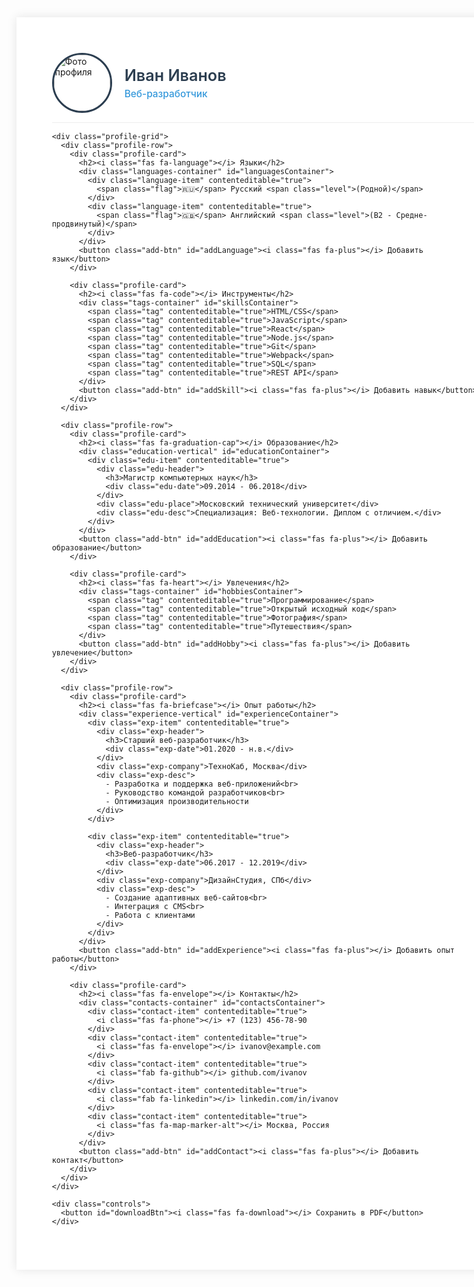 <!doctype html>
<html lang="ru">
<head>
  <meta charset="UTF-8" />
  <meta name="viewport" content="width=device-width, initial-scale=1.0" />
  <title>Интерактивное резюме</title>
  <link rel="stylesheet" href="https://cdnjs.cloudflare.com/ajax/libs/font-awesome/6.4.0/css/all.min.css">
  <script src="https://cdnjs.cloudflare.com/ajax/libs/html2pdf.js/0.10.1/html2pdf.bundle.min.js"></script>
  <style>
    :root {
      --primary-color: #2c3e50;
      --secondary-color: #3498db;
      --accent-color: #e74c3c;
      --text-color: #34495e;
      --bg-color: #f8f9fa;
      --card-bg: #ffffff;
      --shadow: 0 2px 10px rgba(0, 0, 0, 0.08);
      --border-radius: 8px;
    }

    body {
      margin: 0;
      padding: 0;
      font-family: 'Segoe UI', Tahoma, Geneva, Verdana, sans-serif;
      background-color: var(--bg-color);
      color: var(--text-color);
      font-size: 12px;
      line-height: 1.5;
    }

    .a4-container {
      width: 210mm;
      min-height: 297mm;
      margin: 0 auto;
      padding: 15mm;
      box-sizing: border-box;
      background-color: white;
      box-shadow: 0 0 15px rgba(0, 0, 0, 0.1);
    }

    .profile-header {
      display: flex;
      align-items: center;
      margin-bottom: 15px;
      gap: 20px;
      padding-bottom: 15px;
      border-bottom: 1px solid #eee;
    }

    .profile-photo {
      width: 90px;
      height: 90px;
      border-radius: 50%;
      overflow: hidden;
      border: 3px solid var(--primary-color);
      position: relative;
      cursor: pointer;
      transition: transform 0.3s, border-color 0.3s;
    }

    .profile-photo:hover {
      transform: scale(1.05);
      border-color: var(--accent-color);
    }

    .profile-photo img {
      width: 100%;
      height: 100%;
      object-fit: cover;
    }

    .upload-overlay {
      position: absolute;
      top: 0;
      left: 0;
      width: 100%;
      height: 100%;
      background-color: rgba(231, 76, 60, 0.7);
      display: flex;
      align-items: center;
      justify-content: center;
      color: white;
      opacity: 0;
      transition: opacity 0.3s;
    }

    .profile-photo:hover .upload-overlay {
      opacity: 1;
    }

    #photoInput {
      display: none;
    }

    .profile-info h1 {
      font-size: 1.8em;
      margin: 0;
      color: var(--primary-color);
      font-weight: 600;
    }

    .profile-info p {
      font-size: 1.1em;
      margin: 5px 0 0;
      color: var(--secondary-color);
      font-weight: 500;
    }

    .profile-grid {
      display: grid;
      grid-template-rows: auto auto auto;
      gap: 15px;
    }

    .profile-row {
      display: grid;
      grid-template-columns: 1fr 1fr;
      gap: 15px;
    }

    .profile-card {
      background-color: var(--card-bg);
      border-radius: var(--border-radius);
      padding: 15px;
      box-shadow: var(--shadow);
      position: relative;
      overflow: hidden;
      border-top: 3px solid var(--secondary-color);
      transition: transform 0.3s, box-shadow 0.3s;
    }

    .profile-card:hover {
      transform: translateY(-3px);
      box-shadow: 0 5px 15px rgba(0, 0, 0, 0.1);
    }

    .profile-card h2 {
      color: var(--primary-color);
      margin: 0 0 12px 0;
      font-size: 1.2em;
      display: flex;
      align-items: center;
      gap: 8px;
      border-bottom: 1px solid #eee;
      padding-bottom: 5px;
    }

    .experience-vertical {
      display: flex;
      flex-direction: column;
      gap: 12px;
    }

    .exp-item {
      background-color: rgba(52, 152, 219, 0.05);
      border-radius: var(--border-radius);
      padding: 12px;
      border-left: 3px solid var(--secondary-color);
      position: relative;
      overflow: hidden;
      transition: transform 0.3s;
    }

    .exp-item:hover {
      transform: translateX(5px);
    }

    .exp-header {
      display: flex;
      justify-content: space-between;
      align-items: baseline;
      margin-bottom: 5px;
    }

    .exp-header h3 {
      margin: 0;
      font-size: 1em;
      color: var(--primary-color);
      font-weight: 600;
    }

    .exp-date {
      font-size: 0.8em;
      font-weight: 500;
      color: var(--accent-color);
      background-color: rgba(231, 76, 60, 0.1);
      padding: 2px 6px;
      border-radius: 4px;
    }

    .exp-company {
      font-weight: 500;
      margin-bottom: 8px;
      font-size: 0.9em;
      color: var(--secondary-color);
    }

    .exp-desc {
      font-size: 0.85em;
      line-height: 1.5;
      color: var(--text-color);
    }

    .education-vertical {
      display: flex;
      flex-direction: column;
      gap: 12px;
    }

    .edu-item {
      background-color: rgba(52, 152, 219, 0.05);
      border-radius: var(--border-radius);
      padding: 12px;
      border-left: 3px solid var(--secondary-color);
      position: relative;
      overflow: hidden;
      transition: transform 0.3s;
    }

    .edu-item:hover {
      transform: translateX(5px);
    }

    .edu-header {
      display: flex;
      justify-content: space-between;
      align-items: baseline;
      margin-bottom: 5px;
    }

    .edu-header h3 {
      margin: 0;
      font-size: 1em;
      color: var(--primary-color);
      font-weight: 600;
    }

    .edu-date {
      font-size: 0.8em;
      font-weight: 500;
      color: var(--accent-color);
      background-color: rgba(231, 76, 60, 0.1);
      padding: 2px 6px;
      border-radius: 4px;
    }

    .edu-place {
      font-weight: 500;
      margin-bottom: 8px;
      font-size: 0.9em;
      color: var(--secondary-color);
    }

    .edu-desc {
      font-size: 0.85em;
      line-height: 1.5;
      color: var(--text-color);
    }

    .tags-container {
      display: flex;
      flex-wrap: wrap;
      gap: 8px;
    }

    .tag {
      background-color: var(--secondary-color);
      color: white;
      padding: 4px 12px;
      border-radius: 15px;
      font-size: 0.8em;
      position: relative;
      overflow: hidden;
      transition: transform 0.3s, background-color 0.3s;
    }

    .tag:hover {
      transform: scale(1.05);
      background-color: var(--accent-color);
    }

    .languages-container {
      display: flex;
      flex-direction: column;
      gap: 8px;
    }

    .language-item {
      font-size: 0.9em;
      position: relative;
      overflow: hidden;
      padding: 5px;
      border-radius: 4px;
      transition: background-color 0.3s;
    }

    .language-item:hover {
      background-color: rgba(52, 152, 219, 0.1);
    }

    .flag {
      margin-right: 6px;
    }

    .level {
      color: var(--accent-color);
      font-size: 0.8em;
      margin-left: 5px;
      font-weight: 500;
    }

    .contacts-container {
      display: flex;
      flex-direction: column;
      gap: 8px;
    }

    .contact-item {
      font-size: 0.9em;
      display: flex;
      align-items: center;
      gap: 8px;
      position: relative;
      overflow: hidden;
      padding: 5px;
      border-radius: 4px;
      transition: background-color 0.3s;
    }

    .contact-item:hover {
      background-color: rgba(52, 152, 219, 0.1);
    }

    .controls {
      display: flex;
      justify-content: center;
      margin-top: 20px;
    }

    #downloadBtn, .add-btn {
      border-radius: 6px;
      border: none;
      padding: 8px 16px;
      font-size: 0.9em;
      font-weight: 500;
      cursor: pointer;
      display: flex;
      align-items: center;
      gap: 8px;
      position: relative;
      overflow: hidden;
      transition: all 0.3s;
    }

    #downloadBtn {
      background-color: var(--primary-color);
      color: white;
    }

    #downloadBtn:hover {
      background-color: var(--accent-color);
      transform: translateY(-2px);
      box-shadow: 0 4px 8px rgba(0, 0, 0, 0.1);
    }

    .add-btn {
      background-color: var(--secondary-color);
      color: white;
      margin-top: 10px;
    }

    .add-btn:hover {
      background-color: var(--accent-color);
      transform: translateY(-2px);
      box-shadow: 0 4px 8px rgba(0, 0, 0, 0.1);
    }

    .wave {
      position: absolute;
      background: rgba(255, 255, 255, 0.4);
      border-radius: 50%;
      transform: scale(0);
      pointer-events: none;
      animation: wave 0.6s ease-out;
      opacity: 1;
    }

    [contenteditable="true"] {
      padding: 2px 5px;
      border-radius: 3px;
      min-height: 1em;
      transition: background-color 0.3s;
    }

    [contenteditable="true"]:focus {
      outline: none;
      background-color: rgba(52, 152, 219, 0.1);
    }

    @keyframes wave {
      0% {
        transform: scale(0);
        opacity: 1;
      }
      100% {
        transform: scale(4);
        opacity: 0;
      }
    }

    @media print {
      body {
        background: none;
      }
      .a4-container {
        box-shadow: none;
        padding: 0;
        width: 100%;
        height: 100%;
      }
      .controls, .add-btn, .upload-overlay {
        display: none;
      }
    }
  </style>
</head>
<body>
  <div class="a4-container" id="resumeContent">
    <div class="profile-header">
      <div class="profile-photo" id="photoUpload">
        <img id="profileImage" src="https://via.placeholder.com/150" alt="Фото профиля">
        <div class="upload-overlay">
          <i class="fas fa-camera"></i> Загрузить фото
        </div>
        <input type="file" id="photoInput" accept="image/*">
      </div>
      <div class="profile-info">
        <h1 contenteditable="true">Иван Иванов</h1>
        <p contenteditable="true">Веб-разработчик</p>
      </div>
    </div>

    <div class="profile-grid">
      <div class="profile-row">
        <div class="profile-card">
          <h2><i class="fas fa-language"></i> Языки</h2>
          <div class="languages-container" id="languagesContainer">
            <div class="language-item" contenteditable="true">
              <span class="flag">🇷🇺</span> Русский <span class="level">(Родной)</span>
            </div>
            <div class="language-item" contenteditable="true">
              <span class="flag">🇬🇧</span> Английский <span class="level">(B2 - Средне-продвинутый)</span>
            </div>
          </div>
          <button class="add-btn" id="addLanguage"><i class="fas fa-plus"></i> Добавить язык</button>
        </div>

        <div class="profile-card">
          <h2><i class="fas fa-code"></i> Инструменты</h2>
          <div class="tags-container" id="skillsContainer">
            <span class="tag" contenteditable="true">HTML/CSS</span>
            <span class="tag" contenteditable="true">JavaScript</span>
            <span class="tag" contenteditable="true">React</span>
            <span class="tag" contenteditable="true">Node.js</span>
            <span class="tag" contenteditable="true">Git</span>
            <span class="tag" contenteditable="true">Webpack</span>
            <span class="tag" contenteditable="true">SQL</span>
            <span class="tag" contenteditable="true">REST API</span>
          </div>
          <button class="add-btn" id="addSkill"><i class="fas fa-plus"></i> Добавить навык</button>
        </div>
      </div>

      <div class="profile-row">
        <div class="profile-card">
          <h2><i class="fas fa-graduation-cap"></i> Образование</h2>
          <div class="education-vertical" id="educationContainer">
            <div class="edu-item" contenteditable="true">
              <div class="edu-header">
                <h3>Магистр компьютерных наук</h3>
                <div class="edu-date">09.2014 - 06.2018</div>
              </div>
              <div class="edu-place">Московский технический университет</div>
              <div class="edu-desc">Специализация: Веб-технологии. Диплом с отличием.</div>
            </div>
          </div>
          <button class="add-btn" id="addEducation"><i class="fas fa-plus"></i> Добавить образование</button>
        </div>

        <div class="profile-card">
          <h2><i class="fas fa-heart"></i> Увлечения</h2>
          <div class="tags-container" id="hobbiesContainer">
            <span class="tag" contenteditable="true">Программирование</span>
            <span class="tag" contenteditable="true">Открытый исходный код</span>
            <span class="tag" contenteditable="true">Фотография</span>
            <span class="tag" contenteditable="true">Путешествия</span>
          </div>
          <button class="add-btn" id="addHobby"><i class="fas fa-plus"></i> Добавить увлечение</button>
        </div>
      </div>

      <div class="profile-row">
        <div class="profile-card">
          <h2><i class="fas fa-briefcase"></i> Опыт работы</h2>
          <div class="experience-vertical" id="experienceContainer">
            <div class="exp-item" contenteditable="true">
              <div class="exp-header">
                <h3>Старший веб-разработчик</h3>
                <div class="exp-date">01.2020 - н.в.</div>
              </div>
              <div class="exp-company">ТехноКаб, Москва</div>
              <div class="exp-desc">
                - Разработка и поддержка веб-приложений<br>
                - Руководство командой разработчиков<br>
                - Оптимизация производительности
              </div>
            </div>

            <div class="exp-item" contenteditable="true">
              <div class="exp-header">
                <h3>Веб-разработчик</h3>
                <div class="exp-date">06.2017 - 12.2019</div>
              </div>
              <div class="exp-company">ДизайнСтудия, СПб</div>
              <div class="exp-desc">
                - Создание адаптивных веб-сайтов<br>
                - Интеграция с CMS<br>
                - Работа с клиентами
              </div>
            </div>
          </div>
          <button class="add-btn" id="addExperience"><i class="fas fa-plus"></i> Добавить опыт работы</button>
        </div>

        <div class="profile-card">
          <h2><i class="fas fa-envelope"></i> Контакты</h2>
          <div class="contacts-container" id="contactsContainer">
            <div class="contact-item" contenteditable="true">
              <i class="fas fa-phone"></i> +7 (123) 456-78-90
            </div>
            <div class="contact-item" contenteditable="true">
              <i class="fas fa-envelope"></i> ivanov@example.com
            </div>
            <div class="contact-item" contenteditable="true">
              <i class="fab fa-github"></i> github.com/ivanov
            </div>
            <div class="contact-item" contenteditable="true">
              <i class="fab fa-linkedin"></i> linkedin.com/in/ivanov
            </div>
            <div class="contact-item" contenteditable="true">
              <i class="fas fa-map-marker-alt"></i> Москва, Россия
            </div>
          </div>
          <button class="add-btn" id="addContact"><i class="fas fa-plus"></i> Добавить контакт</button>
        </div>
      </div>
    </div>

    <div class="controls">
      <button id="downloadBtn"><i class="fas fa-download"></i> Сохранить в PDF</button>
    </div>
  </div>

  <script>
    document.addEventListener('DOMContentLoaded', function() {
      function createWaveEffect(event, element) {
        const rect = element.getBoundingClientRect();
        const x = event.clientX - rect.left;
        const y = event.clientY - rect.top;
        
        const wave = document.createElement('span');
        wave.className = 'wave';
        wave.style.left = `${x}px`;
        wave.style.top = `${y}px`;
        
        element.appendChild(wave);
        
        setTimeout(() => {
          wave.remove();
        }, 600);
      }

      function setupWaveEffects() {
        document.getElementById('photoUpload').addEventListener('click', function(e) {
          createWaveEffect(e, this);
        });

        document.querySelectorAll('.profile-card').forEach(card => {
          card.addEventListener('click', function(e) {
            createWaveEffect(e, this);
          });
        });

        document.querySelectorAll('.exp-item, .edu-item').forEach(item => {
          item.addEventListener('click', function(e) {
            createWaveEffect(e, this);
          });
        });

        document.querySelectorAll('.tag, .language-item, .contact-item').forEach(item => {
          item.addEventListener('click', function(e) {
            createWaveEffect(e, this);
          });
        });

        document.querySelectorAll('button').forEach(button => {
          button.addEventListener('click', function(e) {
            createWaveEffect(e, this);
          });
        });
      }

      const photoUpload = document.getElementById('photoUpload');
      const photoInput = document.getElementById('photoInput');
      const profileImage = document.getElementById('profileImage');

      photoUpload.addEventListener('click', function() {
        photoInput.click();
      });

      photoInput.addEventListener('change', function(e) {
        if (e.target.files && e.target.files[0]) {
          const reader = new FileReader();

          reader.onload = function(event) {
            profileImage.src = event.target.result;
            localStorage.setItem('profilePhoto', event.target.result);
          };

          reader.readAsDataURL(e.target.files[0]);
        }
      });

      if (localStorage.getItem('profilePhoto')) {
        profileImage.src = localStorage.getItem('profilePhoto');
      }

      const editableElements = document.querySelectorAll('[contenteditable="true"]');
      
      editableElements.forEach(element => {
        const key = 'resume-' + Array.from(element.parentNode.children).indexOf(element);
        
        if (localStorage.getItem(key)) {
          element.innerHTML = localStorage.getItem(key);
        }
        
        element.addEventListener('input', function() {
          localStorage.setItem(key, this.innerHTML);
        });
      });

      function addLanguage() {
        const container = document.getElementById('languagesContainer');
        const newItem = document.createElement('div');
        newItem.className = 'language-item';
        newItem.setAttribute('contenteditable', 'true');
        newItem.innerHTML = '<span class="flag">🇺🇸</span> Новый язык <span class="level">(Уровень)</span>';
        container.appendChild(newItem);
        newItem.focus();
      }

      function addSkill() {
        const container = document.getElementById('skillsContainer');
        const newItem = document.createElement('span');
        newItem.className = 'tag';
        newItem.setAttribute('contenteditable', 'true');
        newItem.textContent = 'Новый навык';
        container.appendChild(newItem);
        newItem.focus();
      }

      function addHobby() {
        const container = document.getElementById('hobbiesContainer');
        const newItem = document.createElement('span');
        newItem.className = 'tag';
        newItem.setAttribute('contenteditable', 'true');
        newItem.textContent = 'Новое увлечение';
        container.appendChild(newItem);
        newItem.focus();
      }

      function addContact() {
        const container = document.getElementById('contactsContainer');
        const newItem = document.createElement('div');
        newItem.className = 'contact-item';
        newItem.setAttribute('contenteditable', 'true');
        newItem.innerHTML = '<i class="fas fa-globe"></i> Новый контакт';
        container.appendChild(newItem);
        newItem.focus();
      }

      function addEducation() {
        const container = document.getElementById('educationContainer');
        const newItem = document.createElement('div');
        newItem.className = 'edu-item';
        newItem.setAttribute('contenteditable', 'true');
        newItem.innerHTML = `
          <div class="edu-header">
            <h3>Новая степень</h3>
            <div class="edu-date">MM.YYYY - MM.YYYY</div>
          </div>
          <div class="edu-place">Название учебного заведения</div>
          <div class="edu-desc">Описание образования</div>
        `;
        container.appendChild(newItem);
        newItem.focus();
      }

      function addExperience() {
        const container = document.getElementById('experienceContainer');
        const newItem = document.createElement('div');
        newItem.className = 'exp-item';
        newItem.setAttribute('contenteditable', 'true');
        newItem.innerHTML = `
          <div class="exp-header">
            <h3>Новая должность</h3>
            <div class="exp-date">MM.YYYY - MM.YYYY</div>
          </div>
          <div class="exp-company">Название компании</div>
          <div class="exp-desc">
            - Описание обязанностей<br>
            - Достижения и результаты
          </div>
        `;
        container.appendChild(newItem);
        newItem.focus();
      }

      document.getElementById('addLanguage').addEventListener('click', addLanguage);
      document.getElementById('addSkill').addEventListener('click', addSkill);
      document.getElementById('addHobby').addEventListener('click', addHobby);
      document.getElementById('addContact').addEventListener('click', addContact);
      document.getElementById('addEducation').addEventListener('click', addEducation);
      document.getElementById('addExperience').addEventListener('click', addExperience);

      document.getElementById('downloadBtn').addEventListener('click', function() {
        const element = document.getElementById('resumeContent');
        const opt = {
          margin: 10,
          filename: 'Мое_резюме.pdf',
          image: { 
            type: 'jpeg', 
            quality: 1.0
          },
          html2canvas: { 
            scale: 3,
            logging: false,
            useCORS: true,
            letterRendering: true,
            dpi: 300
          },
          jsPDF: { 
            unit: 'mm', 
            format: 'a4', 
            orientation: 'portrait' 
          }
        };

        const buttons = document.querySelectorAll('button');
        buttons.forEach(btn => {
          btn.style.visibility = 'hidden';
        });

        html2pdf().set(opt).from(element).save().then(() => {
          buttons.forEach(btn => {
            btn.style.visibility = 'visible';
          });
        });
      });

      setupWaveEffects();
    });
  </script>
</body>
</html>
